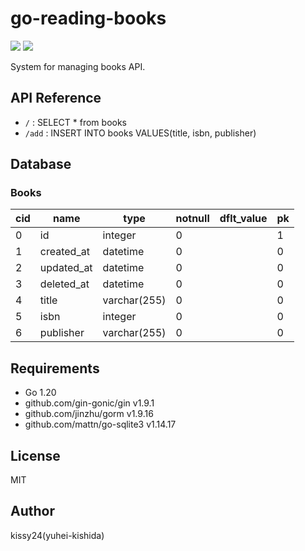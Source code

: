 # go-reading-books

![](https://img.shields.io/github/go-mod/go-version/kissy24/go-reading-books)
![](https://img.shields.io/github/license/kissy24/go-reading-books)

System for managing books API.

## API Reference

- `/` : SELECT * from books
- `/add` : INSERT INTO books VALUES(title, isbn, publisher)

## Database

### Books

|cid|name|type|notnull|dflt_value|pk|
|--|--|--|--|--|--|
|0|id|integer|0||1|
|1|created_at|datetime|0||0|
|2|updated_at|datetime|0||0|
|3|deleted_at|datetime|0||0|
|4|title|varchar(255)|0||0|
|5|isbn|integer|0||0|
|6|publisher|varchar(255)|0||0|

## Requirements

- Go 1.20
- github.com/gin-gonic/gin v1.9.1
- github.com/jinzhu/gorm v1.9.16
- github.com/mattn/go-sqlite3 v1.14.17

## License

MIT

## Author

kissy24(yuhei-kishida)
